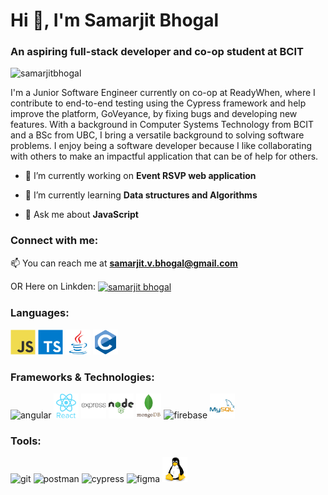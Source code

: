 <h1>Hi 👋, I'm Samarjit Bhogal</h1>
<h3>An aspiring full-stack developer and co-op student at BCIT</h3>

<p align="left"> <img src="https://komarev.com/ghpvc/?username=samarjitbhogal&label=Profile%20views&color=0e75b6&style=flat" alt="samarjitbhogal" /> </p>

I'm a Junior Software Engineer currently on co-op at ReadyWhen, where I contribute to end-to-end testing using the Cypress framework and help improve the platform, GoVeyance, by fixing bugs and developing new features. With a background in Computer Systems Technology from BCIT and a BSc from UBC, I bring a versatile background to solving software problems. I enjoy being a software developer because I like collaborating with others to make an impactful application that can be of help for others.

- 🔭 I’m currently working on **Event RSVP web application**

- 🌱 I’m currently learning **Data structures and Algorithms**

- 💬 Ask me about **JavaScript**

<h3 align="left">Connect with me:</h3>

📫 You can reach me at **samarjit.v.bhogal@gmail.com**

OR Here on Linkden: <a href="https://www.linkedin.com/in/samarjit-bhogal-691202241/" target="blank"><img align="center" src="https://raw.githubusercontent.com/rahuldkjain/github-profile-readme-generator/master/src/images/icons/Social/linked-in-alt.svg" alt="samarjit bhogal" height="30" width="40" /></a>

<h3 align="left">Languages:</h3>
<p align="left">
  <img src="https://raw.githubusercontent.com/devicons/devicon/master/icons/javascript/javascript-original.svg" alt="javascript" width="40" height="40"/>
  <img src="https://raw.githubusercontent.com/devicons/devicon/master/icons/typescript/typescript-original.svg" alt="typescript" width="40" height="40"/>
  <img src="https://raw.githubusercontent.com/devicons/devicon/master/icons/java/java-original.svg" alt="java" width="40" height="40"/>
  <img src="https://raw.githubusercontent.com/devicons/devicon/master/icons/c/c-original.svg" alt="c" width="40" height="40"/>
</p>

<h3 align="left">Frameworks & Technologies:</h3>
<p align="left">
  <img src="https://angular.io/assets/images/logos/angular/angular.svg" alt="angular" width="40" height="40"/>
  <img src="https://raw.githubusercontent.com/devicons/devicon/master/icons/react/react-original-wordmark.svg" alt="react" width="40" height="40"/>
  <img src="https://raw.githubusercontent.com/devicons/devicon/master/icons/express/express-original-wordmark.svg" alt="express" width="40" height="40"/>
  <img src="https://raw.githubusercontent.com/devicons/devicon/master/icons/nodejs/nodejs-original-wordmark.svg" alt="nodejs" width="40" height="40"/>
  <img src="https://raw.githubusercontent.com/devicons/devicon/master/icons/mongodb/mongodb-original-wordmark.svg" alt="mongodb" width="40" height="40"/>
  <img src="https://www.vectorlogo.zone/logos/firebase/firebase-icon.svg" alt="firebase" width="40" height="40"/>
  <img src="https://raw.githubusercontent.com/devicons/devicon/master/icons/mysql/mysql-original-wordmark.svg" alt="mysql" width="40" height="40"/>
</p>

<h3 align="left">Tools:</h3>
<p align="left">
  <img src="https://www.vectorlogo.zone/logos/git-scm/git-scm-icon.svg" alt="git" width="40" height="40"/>
  <img src="https://www.vectorlogo.zone/logos/getpostman/getpostman-icon.svg" alt="postman" width="40" height="40"/>
  <img src="https://raw.githubusercontent.com/simple-icons/simple-icons/6e46ec1fc23b60c8fd0d2f2ff46db82e16dbd75f/icons/cypress.svg" alt="cypress" width="40" height="40"/>
  <img src="https://www.vectorlogo.zone/logos/figma/figma-icon.svg" alt="figma" width="40" height="40"/>
  <img src="https://raw.githubusercontent.com/devicons/devicon/master/icons/linux/linux-original.svg" alt="linux" width="40" height="40"/>
</p>
